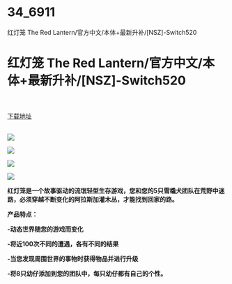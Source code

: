 # 34_6911
红灯笼 The Red Lantern/官方中文/本体+最新升补/[NSZ]-Switch520
# 红灯笼 The Red Lantern/官方中文/本体+最新升补/[NSZ]-Switch520
 <br/></br>
[下载地址](https://www.switch520.cc/article/6911 "下载地址")
<br/></br>

<p><span><strong><img src="https://www.switch520.cc/muke_img/upload_art_editor_20201025-1_acefc2a50f5f9416e7c329f12a103b19.jpg"></strong></span></p>
<p><span><strong><img src="https://www.switch520.cc/muke_img/upload_art_editor_20201025-1_6269cabf7b3107cc577b0b5d74e5f794.jpg"></strong></span></p>
<p><span><strong><img src="https://www.switch520.cc/muke_img/upload_art_editor_20201025-1_63367f3412832347a519fc9023c77bea.jpg"></strong></span></p>
<p><span><strong><img src="https://www.switch520.cc/muke_img/upload_art_editor_20201025-1_f7a4343a4c2a27c19dd5628d9122dbf3.jpg"></strong></span></p>
<p></p>
<p><span><strong>红灯笼是一个故事驱动的流氓轻型生存游戏，您和您的5只雪橇犬团队在荒野中迷路，必须穿越不断变化的阿拉斯加灌木丛，才能找到回家的路。</strong></span></p>
<p><span><strong>产品特点：</strong></span></p>
<p><span><strong>-动态世界随您的游戏而变化</strong></span></p>
<p><span><strong>-将近100次不同的遭遇，各有不同的结果</strong></span></p>
<p><span><strong>-当您发现周围世界的事物时获得物品并进行升级</strong></span></p>
<p><span><strong>-将8只幼仔添加到您的团队中，每只幼仔都有自己的个性。</strong></span></p>
<p></p>
